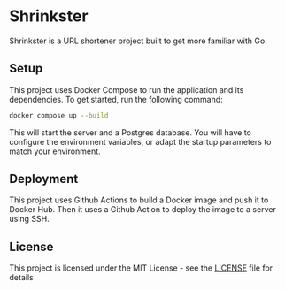 # Shrinkster

Shrinkster is a URL shortener project built to get more familiar with Go.

## Setup

This project uses Docker Compose to run the application and its dependencies. To get started, run the following command:

```sh
docker compose up --build
```

This will start the server and a Postgres database. You will have to configure the environment variables, or adapt the startup parameters to match your environment.

## Deployment

This project uses Github Actions to build a Docker image and push it to Docker Hub. Then it uses a Github Action to deploy the image to a server using SSH.

## License
This project is licensed under the MIT License - see the [LICENSE](LICENSE) file for details

